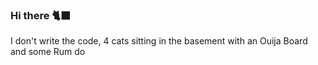 ### Hi there 🐈‍⬛
I don't write the code, 4 cats sitting in the basement with an Ouija Board and some Rum do
